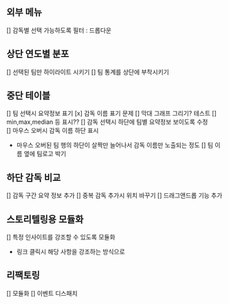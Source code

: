 외부 메뉴
---
[] 감독별 선택 가능하도록 필터 : 드롭다운

상단 연도별 분포
---
[] 선택된 팀만 하이라이트 시키기
[] 팀 통계를 상단에 부착시키기

중단 테이블
---
[] 팀 선택시 요약정보 표기
 [x] 감독 이름 표기 문제
 [] 막대 그래프 그리기? 테스트
 [] min,max,median 등 표시??
[] 감독 선택시 하단에 팀별 요약정보 보이도록 수정\
[] 마우스 오버시 감독 이름 하단 표시
  - 마우스 오버된 팀 행의 하단이 살짝만 늘어나서 감독 이름만 노출되는 정도
[] 팀 이름 옆에 팀로고 박기

하단 감독 비교
---
[] 감독 구간 요약 정보 추가
[] 중복 감독 추가시 위치 바꾸기
[] 드래그앤드롭 기능 추가


스토리텔링용 모듈화
---
[] 특정 인사이트를 강조할 수 있도록 모듈화
 - 링크 클릭시 해당 사항을 강조하는 방식으로

리팩토링
---
[] 모듈화
[] 이벤트 디스패치
